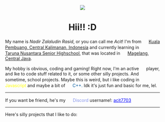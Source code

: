 <div align="center">
<img src="https://media1.tenor.com/m/fNr1xi8E0GgAAAAd/blue-archive-kaede.gif" align="center">
<h1>Hii!! :D</h1>
</div>

My name is *Nadir Zalaludin Rasid*, or you can call me *Acit*! I'm from <span><img src="https://upload.wikimedia.org/wikipedia/commons/thumb/e/eb/Lambang_Kabupaten_Seruyan.gif/440px-Lambang_Kabupaten_Seruyan.gif" style="height: 1rem"></span> [Kuala Pembuang, Central Kalimanan, Indonesia](https://en.wikipedia.org/wiki/Kuala_Pembuang "Kuala Pembuang Wikipedia") and currently learning in <span><img src="https://cimahi.tarunanusantara.sch.id/wp-content/uploads/2025/03/LOGO-SMA-TARUNA-NUSANTARA-1-1024x1024.png" style="height: 1rem"></span> [Taruna Nusantara Senior Highschool](https://tarunanusantara.sch.id/ "Taruna Nusantara Senior Highschool's official website"), that was located in <span><img src="https://files.catbox.moe/73o1r2.webp" style="height: 1rem"></span> [Magelang, Central Java](https://en.wikipedia.org/wiki/Magelang "Magelang WIkipedia").

My hobby is obvious, coding and gaming! Right now, I'm an active <span><img src="https://upload.wikimedia.org/wikipedia/commons/d/d0/Blue_Archive_EN_logo.svg" style="height: 1rem"></span> player, and lke to code stuff related to it, or some other silly projects. And sometime, school projects. Maybe this is weird, but i like coding in <span><img src="https://upload.wikimedia.org/wikipedia/commons/thumb/9/99/Unofficial_JavaScript_logo_2.svg/512px-Unofficial_JavaScript_logo_2.svg.png?20141107110902" style="height: 1rem"></span> <span style="color: yellow">Javascript</span> and maybe a bit of <span><img src="https://upload.wikimedia.org/wikipedia/commons/thumb/1/18/ISO_C%2B%2B_Logo.svg/1200px-ISO_C%2B%2B_Logo.svg.png" style="height: 1rem"></span> <span style="color: rgb(0, 88, 157)">C++.</span> Idk it's just fun and basic for me, lel.

---

If you want be friend, he's my <span><img src="https://blog.logomyway.com/wp-content/uploads/2020/12/discord-mascot.png" style="height: 1rem"></span> <span style="color: rgb(131, 146, 234)">Discord</span> username!: <span style="color: blue"><ins>acit7703</ins></span>

---

Here's silly projects that I like to do: